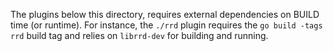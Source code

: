 The plugins below this directory, requires external dependencies on BUILD time (or runtime).
For instance, the `./rrd` plugin requires the `go build -tags rrd` build tag and relies on `librrd-dev` for building and running.